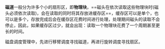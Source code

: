 **磁道**一般分为许多个小的扇形区，即**物理块**，==磁头在依次读取这些物理块时(磁头必须依次读取)，会在读取的同时将其存放进缓存区==，缓存区可以是单个，也可以是多个，存放完成后会在缓存区花费时间进行处理，处理期间磁头的读取不会停止，因此，如果缓存区过少，就会出现：读取一个物理块花费了一个周期甚至更长的时间。

磁盘调度管理中，先进行移臂调度寻找磁道，再进行旋转调度寻找扇区。